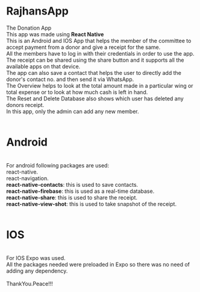 # RajhansApp
The Donation App<br />
This app was made using <strong>React Native</strong><br />
This is an Android and IOS App that helps the member of the committee to accept payment from a donor and give a receipt for the same. <br />
All the members have to log in with their credentials in order to use the app.<br />
The receipt can be shared using the share button and it supports all the available apps on that device.<br />
The app can also save a contact that helps the user to directly add the donor's contact no. and then send it via WhatsApp.<br />
The Overview helps to look at the total amount made in a particular wing or total expense or to look at how much cash is left in hand.<br />
The Reset and Delete Database also shows which user has deleted any donors receipt.<br />
In this app, only the admin can add  any new member.<br />
<br />

<h1>Android</h1>
<br />
For android following packages are used:<br />
 react-native.<br />
 react-navigation.<br />
<strong> react-native-contacts</strong>: this is used to save contacts.<br />
<strong> react-native-firebase</strong>: this is used as a real-time database.<br />
<strong> react-native-share</strong>: this is used to share the receipt.<br />
 <strong>react-native-view-shot</strong>: this is used to take snapshot of the  receipt.<br />
<br />
<h1>IOS</h1>
<br />
For IOS Expo was used.<br />
All the packages needed were preloaded in Expo so there was no need of adding any dependency.<br />
<br />
ThankYou.Peace!!!
